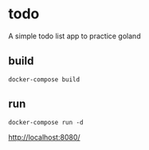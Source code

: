 # todo

A simple todo list app to practice goland

## build
```
docker-compose build
```

## run
```
docker-compose run -d
```

[http://localhost:8080/](http://localhost:8080/)
